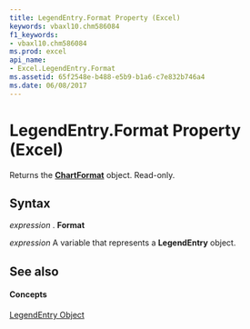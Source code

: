 ```yaml
---
title: LegendEntry.Format Property (Excel)
keywords: vbaxl10.chm586084
f1_keywords:
- vbaxl10.chm586084
ms.prod: excel
api_name:
- Excel.LegendEntry.Format
ms.assetid: 65f2548e-b488-e5b9-b1a6-c7e832b746a4
ms.date: 06/08/2017
---
```



# LegendEntry.Format Property (Excel)

Returns the  **[ChartFormat](Excel.ChartFormat.md)** object. Read-only.


## Syntax

 _expression_ . **Format**

 _expression_ A variable that represents a **LegendEntry** object.


## See also


#### Concepts


[LegendEntry Object](Excel.LegendEntry(objec).md)

